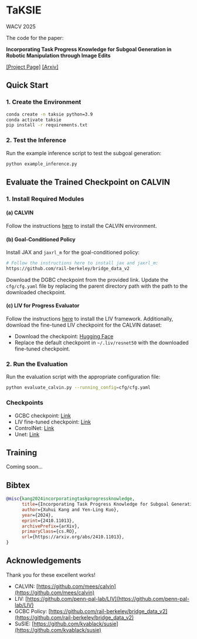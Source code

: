 # TaKSIE
WACV 2025

The code for the paper:

**Incorporating Task Progress Knowledge for Subgoal Generation in Robotic Manipulation through Image Edits**

[[Project Page]](https://live-robotics-uva.github.io/TaKSIE/) [[Arxiv]](https://arxiv.org/abs/2410.11013)


## Quick Start

### 1. Create the Environment

```bash
conda create -n taksie python=3.9
conda activate taksie
pip install -r requirements.txt
```

### 2. Test the Inference

Run the example inference script to test the subgoal generation:

```bash
python example_inference.py
```

## Evaluate the Trained Checkpoint on CALVIN

### 1. Install Required Modules

#### (a) CALVIN

Follow the instructions [here](https://github.com/mees/calvin) to install the CALVIN environment.

#### (b) Goal-Conditioned Policy

Install JAX and `jaxrl_m` for the goal-conditioned policy:

```bash
# Follow the instructions here to install jax and jaxrl_m:
https://github.com/rail-berkeley/bridge_data_v2
```

Download the DGBC checkpoint from the provided link. Update the `cfg/cfg.yaml` file by replacing the parent directory path with the path to the downloaded checkpoint.

#### (c) LIV for Progress Evaluator

Follow the instructions [here](https://github.com/penn-pal-lab/LIV) to install the LIV framework. Additionally, download the fine-tuned LIV checkpoint for the CALVIN dataset:

- Download the checkpoint: [Hugging Face](https://huggingface.co/ShuaKang/taksie/tree/main/liv_resnet50_CALVIN)
- Replace the default checkpoint in `~/.liv/resnet50` with the downloaded fine-tuned checkpoint.

### 2. Run the Evaluation

Run the evaluation script with the appropriate configuration file:

```bash
python evaluate_calvin.py --running_config=cfg/cfg.yaml
```

### Checkpoints

- GCBC checkpoint: [Link](https://huggingface.co/ShuaKang/taksie/tree/main/gcbc_checkpoint)
- LIV fine-tuned checkpoint: [Link](https://huggingface.co/ShuaKang/taksie/tree/main/liv_resnet50_CALVIN)
- ControlNet: [Link](https://huggingface.co/ShuaKang/TaKSIE_controlnet)
- Unet: [Link](https://huggingface.co/ShuaKang/TaKSIE_unet)

## Training

Coming soon...

## Bibtex

```bibtex
@misc{kang2024incorporatingtaskprogressknowledge,
      title={Incorporating Task Progress Knowledge for Subgoal Generation in Robotic Manipulation through Image Edits}, 
      author={Xuhui Kang and Yen-Ling Kuo},
      year={2024},
      eprint={2410.11013},
      archivePrefix={arXiv},
      primaryClass={cs.RO},
      url={https://arxiv.org/abs/2410.11013}, 
}
```

## Acknowledgements
Thank you for these excellent works!
- CALVIN: [https://github.com/mees/calvin](https://github.com/mees/calvin)
- LIV: [https://github.com/penn-pal-lab/LIV](https://github.com/penn-pal-lab/LIV)
- GCBC Policy: [https://github.com/rail-berkeley/bridge_data_v2](https://github.com/rail-berkeley/bridge_data_v2)
- SuSIE: [https://github.com/kvablack/susie](https://github.com/kvablack/susie)
